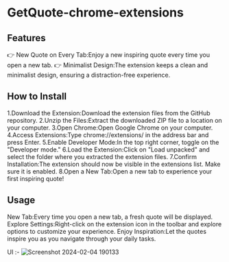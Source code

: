 # GetQuote-chrome-extensions

## Features
👉 New Quote on Every Tab:Enjoy a new inspiring quote every time you open a new tab.
👉 Minimalist Design:The extension keeps a clean and minimalist design, ensuring a distraction-free experience.

## How to Install
1.Download the Extension:Download the extension files from the GitHub repository.
2.Unzip the Files:Extract the downloaded ZIP file to a location on your computer.
3.Open Chrome:Open Google Chrome on your computer.
4.Access Extensions:Type chrome://extensions/ in the address bar and press Enter.
5.Enable Developer Mode:In the top right corner, toggle on the "Developer mode."
6.Load the Extension:Click on "Load unpacked" and select the folder where you extracted the extension files.
7.Confirm Installation:The extension should now be visible in the extensions list. Make sure it is enabled.
8.Open a New Tab:Open a new tab to experience your first inspiring quote!

## Usage
New Tab:Every time you open a new tab, a fresh quote will be displayed.
Explore Settings:Right-click on the extension icon in the toolbar and explore options to customize your experience.
Enjoy Inspiration:Let the quotes inspire you as you navigate through your daily tasks.

UI :- 
![Screenshot 2024-02-04 190133](https://github.com/Darshanj777/GetQuote-chrome-extensions/assets/113945320/6298dabe-04fb-4c2f-b0e8-65aeea569347)

